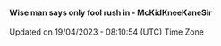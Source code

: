 #### Wise man says only fool rush in - McKidKneeKaneSir
Updated on 19/04/2023 - 08:10:54 (UTC) Time Zone
